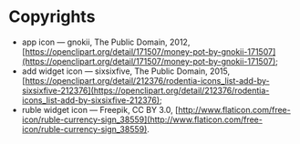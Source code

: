 # Copyrights

* app icon &mdash; gnokii, The Public Domain, 2012,
[https://openclipart.org/detail/171507/money-pot-by-gnokii-171507](https://openclipart.org/detail/171507/money-pot-by-gnokii-171507);
* add widget icon &mdash; sixsixfive, The Public Domain, 2015,
[https://openclipart.org/detail/212376/rodentia-icons_list-add-by-sixsixfive-212376](https://openclipart.org/detail/212376/rodentia-icons_list-add-by-sixsixfive-212376);
* ruble widget icon &mdash; Freepik, CC BY 3.0,
[http://www.flaticon.com/free-icon/ruble-currency-sign_38559](http://www.flaticon.com/free-icon/ruble-currency-sign_38559).
